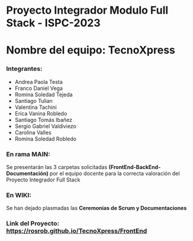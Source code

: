 # Proyecto Integrador Modulo Full Stack - ISPC-2023
# Nombre del equipo: TecnoXpress

### Integrantes:
* Andrea Paola Testa 
* Franco Daniel Vega
* Romina Soledad Tejeda
* Santiago Tulian 
* Valentina Tachini
* Erica Vanina Robledo 
* Santiago Tomás Ibañez
* Sergio Gabriel Valdiviezo
* Carolina Valles
* Romina Soledad Robledo

### En rama MAIN:
Se presentarán las 3 carpetas solicitadas **(FrontEnd-BackEnd-Documentación)** por el equipo docente para la correcta valoración del Proyecto Integrador Full Stack

### En WIKI:
Se han dejado plasmadas las **Ceremonias de Scrum y Documentaciones**

### Link del Proyecto: https://rosrob.github.io/TecnoXpress/FrontEnd
